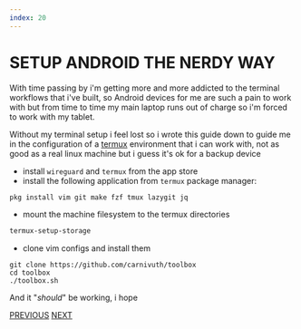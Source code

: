 ```yaml
---
index: 20
---
```

# SETUP ANDROID THE NERDY WAY

With time passing by i'm getting more and more addicted to the terminal workflows that i've built, so Android devices for me are such a pain to work with but from time to time my main laptop runs out of charge so i'm forced to work with my tablet.

 Without my terminal setup i feel lost so i wrote this guide down to guide me in the configuration of a [termux](https://termux.dev/en/) environment that i can work with, not as good as a real linux machine but i guess it's ok for a backup device

- install `wireguard` and `termux` from the app store
- install the following application from `termux` package manager: 

```bash
pkg install vim git make fzf tmux lazygit jq
```

- mount the machine filesystem to the termux directories

```bash
termux-setup-storage
```

- clone vim configs and install them

```bin
git clone https://github.com/carnivuth/toolbox
cd toolbox
./toolbox.sh
```

And it "*should*" be working, i hope

[PREVIOUS](pages/setups/N3DS_SETUP.md) [NEXT](pages/setups/WINDOWS_SETUP.md)
